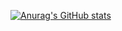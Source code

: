 [![Anurag's GitHub stats](https://github-readme-stats.vercel.app/api?username=JonasBundschuh)](https://github.com/anuraghazra/github-readme-stats&theme=dark)
